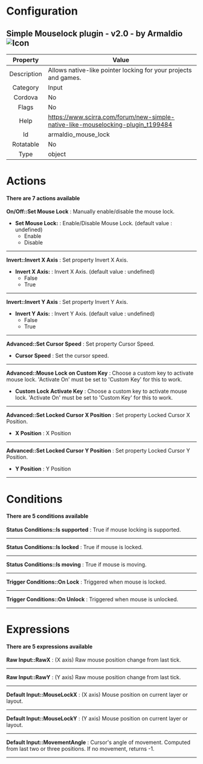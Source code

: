 # Configuration
## Simple Mouselock plugin - v2.0 - by Armaldio <img src='source\c2addon\files\armaldio_mouse_lock\PluginIcon.ico' alt='Icon'>
Property | Value
:---: | ---
Description | Allows native-like pointer locking for your projects and games.
Category | Input
Cordova | No
Flags | No
Help | https://www.scirra.com/forum/new-simple-native-like-mouselocking-plugin_t199484
Id | armaldio_mouse_lock
Rotatable | No
Type | object

# Actions
#### There are 7 actions available
**On/Off::Set Mouse Lock** : Manually enable/disable the mouse lock.

* **Set Mouse Lock:** : Enable/Disable Mouse Lock. (default value : undefined)
  * Enable
  * Disable

---

**Invert::Invert X Axis** : Set property Invert X Axis.

* **Invert X Axis:** : Invert X Axis. (default value : undefined)
  * False
  * True

---

**Invert::Invert Y Axis** : Set property Invert Y Axis.

* **Invert Y Axis:** : Invert Y Axis. (default value : undefined)
  * False
  * True

---

**Advanced::Set Cursor Speed** : Set property Cursor Speed.

* **Cursor Speed** : Set the cursor speed.

---

**Advanced::Mouse Lock on Custom Key** : Choose a custom key to activate mouse lock.
'Activate On' must be set to 'Custom Key' for this to work.

* **Custom Lock Activate Key** : Choose a custom key to activate mouse lock.
'Activate On' must be set to 'Custom Key' for this to work.

---

**Advanced::Set Locked Cursor X Position** : Set property Locked Cursor X Position.

* **X Position** : X Position

---

**Advanced::Set Locked Cursor Y Position** : Set property Locked Cursor Y Position.

* **Y Position** : Y Position

---

# Conditions
#### There are 5 conditions available
**Status Conditions::Is supported** : True if mouse locking is supported.


---

**Status Conditions::Is locked** : True if mouse is locked.


---

**Status Conditions::Is moving** : True if mouse is moving.


---

**Trigger Conditions::On Lock** : Triggered when mouse is locked.


---

**Trigger Conditions::On Unlock** : Triggered when mouse is unlocked.


---

# Expressions
#### There are 5 expressions available
**Raw Input::RawX** : (X axis) Raw mouse position change from last tick.


---

**Raw Input::RawY** : (Y axis) Raw mouse position change from last tick.


---

**Default Input::MouseLockX** : (X axis) Mouse position on current layer or layout.


---

**Default Input::MouseLockY** : (Y axis) Mouse position on current layer or layout.


---

**Default Input::MovementAngle** : Cursor's angle of movement. Computed from last two or three positions. If no movement, returns -1.


---


